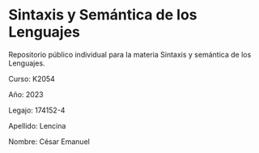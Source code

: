 # Sintaxis y Semántica de los Lenguajes
Repositorio público individual para la materia Sintaxis y semántica de los Lenguajes.

Curso: K2054

Año: 2023

Legajo: 174152-4

Apellido: Lencina

Nombre: César Emanuel


